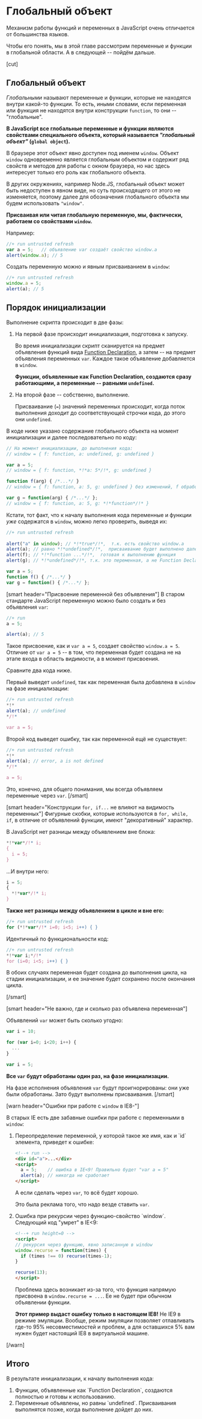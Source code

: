 # Глобальный объект

Механизм работы функций и переменных в JavaScript очень отличается от большинства языков.

Чтобы его понять, мы в этой главе рассмотрим переменные и функции в глобальной области. А в следующей -- пойдём дальше.

[cut]

## Глобальный объект

*Глобальными* называют переменные и функции, которые не находятся внутри какой-то функции. То есть, иными словами, если переменная или функция не находятся внутри конструкции `function`, то они -- "глобальные".

**В JavaScript все глобальные переменные и функции являются свойствами специального объекта, который называется *"глобальный объект"* (`global object`).**

В браузере этот объект явно доступен под именем `window`. Объект `window` одновременно является глобальным объектом и содержит ряд свойств и методов для работы с окном браузера, но нас здесь интересует только его роль как глобального объекта.

В других окружениях, например Node.JS, глобальный объект может быть недоступен в явном виде, но суть происходящего от этого не изменяется, поэтому далее для обозначения глобального объекта мы будем использовать `"window"`.

**Присваивая или читая глобальную переменную, мы, фактически, работаем со свойствами `window`.** 

Например:

```js
//+ run untrusted refresh
var a = 5;   // объявление var создаёт свойство window.a
alert(window.a); // 5
```

Создать переменную можно и явным присваиванием в `window`:

```js
//+ run untrusted refresh
window.a = 5; 
alert(a); // 5
```

## Порядок инициализации

Выполнение скрипта происходит в две фазы:
<ol>
<li>На первой фазе происходит инициализация, подготовка к запуску.

Во время инициализации скрипт сканируется на предмет объявления функций вида [Function Declaration](/function-declaration-expression), а затем -- на предмет объявления переменных `var`. Каждое такое объявление добавляется в `window`. 

**Функции, объявленные как Function Declaration, создаются сразу работающими, а переменные -- равными `undefined`.**
</li>
<li>На второй фазе -- собственно, выполнение.

Присваивание (`=`) значений переменных происходит, когда поток выполнения доходит до соответствующей строчки кода, до этого они `undefined`.
</li>
</ol>

В коде ниже указано содержание глобального объекта на момент инициализации и далее последовательно по коду:

```js
// На момент инициализации, до выполнения кода:
// window = { f: function, a: undefined, g: undefined }

var a = 5; 
// window = { f: function, *!*a: 5*/!*, g: undefined }

function f(arg) { /*...*/ }  
// window = { f: function, a: 5, g: undefined } без изменений, f обработана ранее

var g = function(arg) { /*...*/ }; 
// window = { f: function, a: 5, g: *!*function*/!* } 
```

Кстати, тот факт, что к началу выполнения кода переменные и функции *уже* содержатся в `window`, можно легко проверить, выведя их:

```js
//+ run untrusted refresh
 
alert("a" in window); // *!*true*/!*,  т.к. есть свойство window.a 
alert(a); // равно *!*undefined*/!*,  присваивание будет выполнено далее
alert(f); // *!*function ...*/!*,  готовая к выполнению функция
alert(g); // *!*undefined*/!*, т.к. это переменная, а не Function Declaration

var a = 5;  
function f() { /*...*/ } 
var g = function() { /*...*/ };
```

[smart header="Присвоение переменной без объявления"]
В старом стандарте JavaScript переменную можно было создать и без объявления `var`:

```js
//+ run
a = 5;

alert(a); // 5
```

Такое присвоение, как и `var a = 5`, создает свойство `window.a = 5`. Отличие от `var a = 5` -- в том, что переменная будет создана не на этапе входа в область видимости, а в момент присвоения.

Сравните два кода ниже. 

Первый выведет `undefined`, так как переменная была добавлена в `window` на фазе инициализации:

```js
//+ run untrusted refresh
*!*
alert(a); // undefined
*/!*

var a = 5;
```

Второй код выведет ошибку, так как переменной ещё не существует:

```js
//+ run untrusted refresh
*!*
alert(a); // error, a is not defined
*/!*

a = 5;
```
Это, конечно, для общего понимания, мы всегда объявляем переменные через `var`.
[/smart]

[smart header="Конструкции `for, if...` не влияют на видимость переменных"]
Фигурные скобки, которые используются в `for, while, if`, в отличие от объявлений функции, имеют "декоративный" характер.

В JavaScript нет разницы между объявлением вне блока:

```js
*!*var*/!* i;
{
  i = 5;
}
```

...И внутри него:

```js
i = 5;
{
  *!*var*/!* i;
}
```

**Также нет разницы между объявлением в цикле и вне его:**

```js
//+ run untrusted refresh
for (*!*var*/!* i=0; i<5; i++) { }
```

Идентичный по функциональности код:

```js
//+ run untrusted refresh
*!*var i;*/!*
for (i=0; i<5; i++) { }
```

В обоих случаях переменная будет создана до выполнения цикла, на стадии инициализации, и ее значение будет сохранено после окончания цикла.

[/smart]

[smart header="Не важно, где и сколько раз объявлена переменная"]

Объявлений `var` может быть сколько угодно:

```js
var i = 10;

for (var i=0; i<20; i++) {
  ...
}

var i = 5;
```

**Все `var` будут обработаны один раз, на фазе инициализации.**

На фазе исполнения объявления `var` будут проигнорированы: они уже были обработаны. Зато будут выполнены присваивания.
[/smart]


[warn header="Ошибки при работе с `window` в IE8-"]

В старых IE есть две забавные ошибки при работе с переменными в `window`:

<ol>
<li>Переопределение переменной, у которой такое же имя, как и `id` элемента, приведет к ошибке:

```html
<!--+ run -->
<div id="a">...</div>
<script> 
  a = 5;    // ошибка в IE<9! Правильно будет "var a = 5"
  alert(a); // никогда не сработает
</script>
```

А если сделать через `var`, то всё будет хорошо. 

Это была реклама того, что надо везде ставить `var`.

</li>
<li>Ошибка при рекурсии через функцию-свойство `window`. Следующий код "умрет" в IE<9:

```html
<!--+ run height=0 -->
<script>
// рекурсия через функцию, явно записанную в window
window.recurse = function(times) {
  if (times !== 0) recurse(times-1);
}

recurse(13);
</script>
```

Проблема здесь возникает из-за того, что функция напрямую присвоена в `window.recurse = ...`. Ее не будет при обычном объявлении функции.

**Этот пример выдаст ошибку только в настоящем IE8!** Не IE9 в режиме эмуляции. Вообще, режим эмуляции позволяет отлавливать где-то 95% несовместимостей и проблем, а для оставшихся 5% вам нужен будет настоящий IE8 в виртуальной машине.
</li>
</ol>
[/warn]


## Итого

В результате инициализации, к началу выполнения кода:
<ol>
<li>Функции, объявленные как `Function Declaration`, создаются полностью и готовы к использованию.</li>
<li>Переменные объявлены, но равны `undefined`. Присваивания выполнятся позже, когда выполнение дойдет до них.</li>
</ol>


